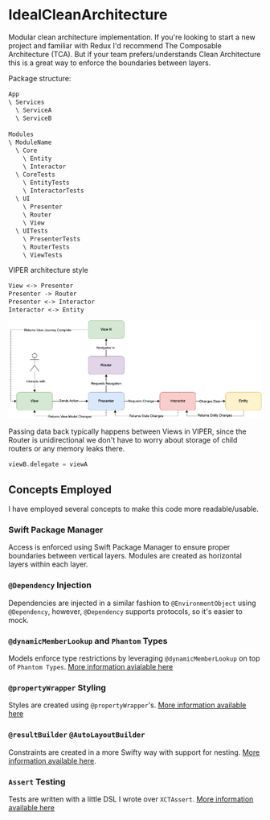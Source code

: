 # IdealCleanArchitecture

Modular clean architecture implementation. If you're looking to start a new project and familiar with Redux I'd recommend The Composable Architecture (TCA). But if your team prefers/understands Clean Architecture this is a great way to enforce the boundaries between layers.

Package structure:
```
App
\ Services
  \ ServiceA
  \ ServiceB

Modules
\ ModuleName
  \ Core
    \ Entity
    \ Interactor
  \ CoreTests
    \ EntityTests
    \ InteractorTests
  \ UI
    \ Presenter
    \ Router
    \ View
  \ UITests
    \ PresenterTests
    \ RouterTests
    \ ViewTests
```

VIPER architecture style
```
View <-> Presenter
Presenter -> Router
Presenter <-> Interactor
Interactor <-> Entity
```
![VIPER](viper.png)

Passing data back typically happens between Views in VIPER, since the Router is unidirectional we don't have to worry about storage of child routers or any memory leaks there.

```swift
viewB.delegate = viewA
```

## Concepts Employed

I have employed several concepts to make this code more readable/usable.

### Swift Package Manager

Access is enforced using Swift Package Manager to ensure proper boundaries between vertical layers. Modules are created as horizontal layers within each layer.

### `@Dependency` Injection

Dependencies are injected in a similar fashion to `@EnvironmentObject` using `@Dependency`, however, `@Dependency` supports protocols, so it's easier to mock.

### `@dynamicMemberLookup` and `Phantom` Types

Models enforce type restrictions by leveraging `@dynamicMemberLookup` on top of `Phantom Types`. [More information avialable here](https://levelup.gitconnected.com/expressible-dynamic-phantom-types-513091b63f04)

### `@propertyWrapper` Styling

Styles are created using `@propertyWrapper`'s. [More information available here](https://betterprogramming.pub/view-styling-with-propertywrapper-92d8476e96a7)

### `@resultBuilder` `@AutoLayoutBuilder`

Constraints are created in a more Swifty way with support for nesting. [More information available here](https://betterprogramming.pub/autolayoutbuilder-294badac5015).

### `Assert` Testing

Tests are written with a little DSL I wrote over `XCTAssert`. [More information available here](https://betterprogramming.pub/assert-my-wrapper-framework-around-xctest-7d6bea2d05f9)
